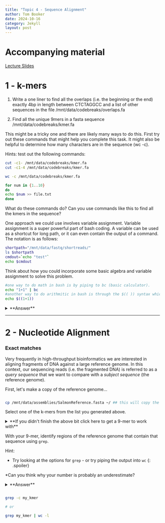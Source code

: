 ```yaml
---
title: "Topic 4 - Sequence Alignment"
author: Tom Booker
date: 2024-10-16
category: Jekyll
layout: post
---
```


# Accompanying material
[Lecture Slides](/pages/topic_4/Topic_4.pdf)


# 1 - k-mers  

1. Write a one liner to find all the overlaps (i.e. the beginning or the end) exactly 4bp in length between CTCTAGGCC and a list of other sequences in the file /mnt/data/codebreaks/overlaps.fa

2. Find all the unique 9mers in a fasta sequence /mnt/data/codebreaks/kmer.fa

This might be a tricky one and there are likely many ways to do this. First try out these commands that might help you complete this task. It might also be helpful to determine how many characters are in the sequence (wc -c).

Hints: test out the following commands:

```bash
cut -c1- /mnt/data/codebreaks/kmer.fa
cut -c1-4 /mnt/data/codebreaks/kmer.fa
```

```bash
wc -c /mnt/data/codebreaks/kmer.fa
```

```bash
for num in {1..10}
do
echo $num >> file.txt
done
```
What do these commands do? Can you use commands like this to find all the kmers in the sequence? 


One approach we could use involves variable assignment. Variable assignment is a super powerful part of bash coding. A variable can be used as a shortcut for long path, or it can even contain the output of a command. The notation is as follows:

```bash
shortpath="/mnt/data/fastq/shortreads/"
ls $shortpath
cmdout=`echo "test"`
echo $cmdout
```

Think about how you could incorporate some basic algebra and variable assignment to solve this problem.

```bash
#one way to do math in bash is by piping to bc (basic calculator).
echo "1+1" | bc
#another way to do arithmitic in bash is through the $(( )) syntax which tells shell to evaluate its contents
echo $((1+1))
```

<details>
<summary markdown="span">**Answer**
</summary>

```bash
for i in {1..52} 
do 
k=$(($i+8))
cut -c $i-$k /mnt/data/codebreaks/kmer.fa
done
```

</details>



______________


# 2 - Nucleotide Alignment

### Exact matches

Very frequently in high-throughput bioinformatics we are interested in aligning fragments of DNA against a large reference genome. In this context, our sequencing reads (i.e. the fragmented DNA) is referred to as a *query sequence* that we want to compare with a *subject sequence* (the reference genome).

First, let's make a copy of the reference genome...


```bash

cp /mnt/data/assemblies/SalmonReference.fasta ~/ ## this will copy the reference genome to your home directory

```


Select one of the k-mers from the list you generated above.  

<details>
<summary markdown="span">**If you didn't finish the above bit click here to get a 9-mer to work with**
</summary>
```ATCGCACAA```
</details>

With your 9-mer, identify regions of the reference genome that contain that sequence using ```grep```.

Hint:
  * Try looking at the options for ```grep``` - or try piping the output into ```wc```
  {: .spoiler}

*Can you think why your number is probably an underestimate?

<details>
<summary markdown="span">**Answer**

```bash

grep -c my_kmer

# or

grep my_kmer | wc -l

```

</summary>



Ok, great. So we've found parts of the genome where our 9-mer is present. Is this an efficient way to build alignments? Why not? What could go wrong?


___________________

What would we do next? Perhaps we should build alignments around these matching kmers. 

### NCBI BLAST

The **B**asic **A**lignment **S**earch **T**ool (**BLAST**) is one of the cornerstones of modern biology. Having a search engine with which to query any sequence against a database of all publicly available sequences is tremendous. BLAST has had a profound effect on biology - the original paper describing the tool has more than 100,000 citations!  

First, let's format the ```SalmonReference.fasta``` as a Blast Database...

```bash
mkdir Tutorial_4
cd Tutorial_4


 /mnt/bin/ncbi-blast-2.16.0+/bin/makeblastdb -in ../SalmonReference.fasta -out SalmonBlast -dbtype nucl
# This should take a couple of seconds and have generated the following eight files: 
###   SalmonBlast.ndb  SalmonBlast.nin  SalmonBlast.not  SalmonBlast.ntf
###   SalmonBlast.nhr  SalmonBlast.njs  SalmonBlast.nsq  SalmonBlast.nto


```




Now try BLAST-ing the sequence we used to build k-mers against the BLAST database you just made. Here's how you can do that:

```bash

 /mnt/bin/ncbi-blast-2.16.0+/bin/blastn -db SalmonBlast -query /mnt/data/codebreaks/kmer.fa  -out kmerSearch.out  
## blastn is the name of the nucleotide BLAST program...

```

Check out the contents of the file called ```kmerSearch.out```. I'd suggest using the ```less``` command.

Did you find a good match?

______________

# Excercise 

### Aligning short reads using BLAST

You may have guessed it, but I took the sequence in the ```kmer.fa``` directly from the reference genome itself. That was just for illustration. What does it look like when we align reads to the reference?

Your task is to BLAST the sequences for the three reads contained in the file called ```three_reads.fq.gz``` located in ```/mnt/data/codebreaks```. 

First, you will need to convert the FASTQ file to a FASTA file. Remember the structure of these files...


<details>
<summary markdown="span">**If you're struggling with the file conversion, here's a little helper:**
</summary>

```bash
zcat /mnt/data/codebreaks/three_reads.fq.gz | head -n12 | sed -n '1~4s/^@/>/p;2~4p'  > OUTFILE.fasta

## This is just one way of doing it - there are plenty of others. If you came up with a different way, share it with the group!

## dDon't worry if the above is baffling to you - it's a pretty complex line. 
## If you're struggling with it, try taking it apart piece by piece to see what it's doing...

```

</details>

Once you have a FASTA file, you can query it against the BLAST database as we did before. Do you find matches now? Do they look reliable? 

How long does it take to BLAST one of those files against the Salmon reference genome?


Hint:
  * Prepending the ```time``` program to your lines is a neat way of getting timings from Unix commands
    {: .spoiler}

______________

Would this is a feasible strategy for mapping short reads from a whole-genome-sequencing experiment? 

For many eukaryotes, with genomes that are >10-100 times the size of the simulated genome we're working with here, we would have that many more sequencing reads for comparable coverage as well as a larger reference genome to compare to. To sequence the human genome (approximately 3Gbp) to 30x coverage with 150bp paired end reads, how many reads would you need? How long would it take to map these using BLAST? Can you make a (very) rough estimate with your commands above?

